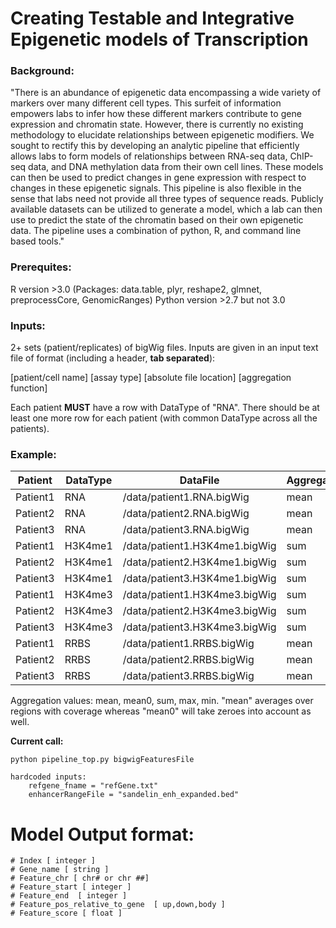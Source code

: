 # Creating Testable and Integrative Epigenetic models of Transcription

### Background:
"There is an abundance of epigenetic data encompassing a wide variety of markers over many different cell types.
This surfeit of information empowers labs to infer how these different markers contribute to gene expression and 
chromatin state. However, there is currently no existing methodology to elucidate relationships between epigenetic 
modifiers.  We sought to rectify this by developing an analytic pipeline that efficiently  allows labs to form 
models of relationships between RNA-seq data, ChIP-seq data, and DNA methylation data from their own cell lines. 
These models can then be used to predict changes in gene expression with respect to changes in these epigenetic 
signals. This pipeline is also flexible in the sense that labs need not provide all three types of sequence reads. 
Publicly available datasets can be utilized to generate a model, which a lab can then use to predict the state of 
the chromatin based on their own epigenetic data. The pipeline uses a combination of python, R, and command line 
based tools." 


### Prerequites:
R version >3.0 (Packages: data.table, plyr, reshape2, glmnet, preprocessCore, GenomicRanges) 
Python version >2.7 but not 3.0 

### Inputs:
2+ sets (patient/replicates) of bigWig files. Inputs are given in an input text file of format (including a header, **tab separated**):

[patient/cell name] [assay type] [absolute file location]  [aggregation function]

Each patient **MUST** have a row with DataType of "RNA". There should be at least one more row for each patient (with common DataType across all the patients).

### Example:
Patient	| DataType | DataFile	| Aggregation
--------|----------|------------|------------
Patient1 | RNA | /data/patient1.RNA.bigWig | mean
Patient2 | RNA | /data/patient2.RNA.bigWig | mean
Patient3 | RNA | /data/patient3.RNA.bigWig | mean
Patient1 | H3K4me1	| /data/patient1.H3K4me1.bigWig | sum
Patient2 | H3K4me1	| /data/patient2.H3K4me1.bigWig | sum
Patient3 | H3K4me1	| /data/patient3.H3K4me1.bigWig | sum
Patient1 | H3K4me3	| /data/patient1.H3K4me3.bigWig | sum
Patient2 | H3K4me3	| /data/patient2.H3K4me3.bigWig | sum
Patient3 | H3K4me3	| /data/patient3.H3K4me3.bigWig | sum
Patient1 | RRBS	| /data/patient1.RRBS.bigWig | mean
Patient2 | RRBS	| /data/patient2.RRBS.bigWig | mean
Patient3 | RRBS	| /data/patient3.RRBS.bigWig | mean

Aggregation values: mean, mean0, sum, max, min. "mean" averages over regions with coverage whereas "mean0" will take zeroes into account as well.





**Current call:**
```
python pipeline_top.py bigwigFeaturesFile
```
	hardcoded inputs:
		refgene_fname = "refGene.txt"
	    enhancerRangeFile = "sandelin_enh_expanded.bed"

# Model Output format:
	# Index	[ integer ]
	# Gene_name	[ string ]
	# Feature_chr [ chr# or chr ##]
	# Feature_start [ integer ]
	# Feature_end  [ integer ] 
	# Feature_pos_relative_to_gene  [ up,down,body ]
	# Feature_score [ float ]
